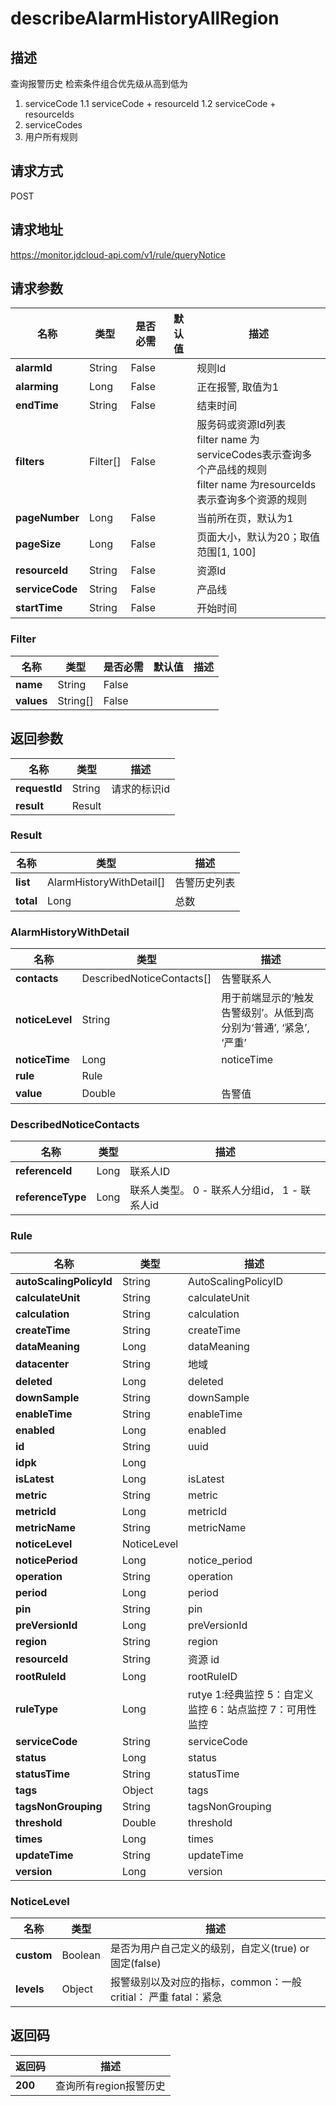 # describeAlarmHistoryAllRegion


## 描述
查询报警历史
检索条件组合优先级从高到低为
1. serviceCode
1.1 serviceCode + resourceId
1.2 serviceCode + resourceIds
2. serviceCodes
3. 用户所有规则

## 请求方式
POST

## 请求地址
https://monitor.jdcloud-api.com/v1/rule/queryNotice


## 请求参数
|名称|类型|是否必需|默认值|描述|
|---|---|---|---|---|
|**alarmId**|String|False| |规则Id|
|**alarming**|Long|False| |正在报警, 取值为1|
|**endTime**|String|False| |结束时间|
|**filters**|Filter[]|False| |服务码或资源Id列表<br>filter name 为serviceCodes表示查询多个产品线的规则<br>filter name 为resourceIds表示查询多个资源的规则|
|**pageNumber**|Long|False| |当前所在页，默认为1|
|**pageSize**|Long|False| |页面大小，默认为20；取值范围[1, 100]|
|**resourceId**|String|False| |资源Id|
|**serviceCode**|String|False| |产品线|
|**startTime**|String|False| |开始时间|

### Filter
|名称|类型|是否必需|默认值|描述|
|---|---|---|---|---|
|**name**|String|False| | |
|**values**|String[]|False| | |

## 返回参数
|名称|类型|描述|
|---|---|---|
|**requestId**|String|请求的标识id|
|**result**|Result| |

### Result
|名称|类型|描述|
|---|---|---|
|**list**|AlarmHistoryWithDetail[]|告警历史列表|
|**total**|Long|总数|
### AlarmHistoryWithDetail
|名称|类型|描述|
|---|---|---|
|**contacts**|DescribedNoticeContacts[]|告警联系人|
|**noticeLevel**|String|用于前端显示的‘触发告警级别’。从低到高分别为‘普通’, ‘紧急’, ‘严重’|
|**noticeTime**|Long|noticeTime|
|**rule**|Rule| |
|**value**|Double|告警值|
### DescribedNoticeContacts
|名称|类型|描述|
|---|---|---|
|**referenceId**|Long|联系人ID|
|**referenceType**|Long|联系人类型。 0 - 联系人分组id， 1 - 联系人id|
### Rule
|名称|类型|描述|
|---|---|---|
|**autoScalingPolicyId**|String|AutoScalingPolicyID|
|**calculateUnit**|String|calculateUnit|
|**calculation**|String|calculation|
|**createTime**|String|createTime|
|**dataMeaning**|Long|dataMeaning|
|**datacenter**|String|地域|
|**deleted**|Long|deleted|
|**downSample**|String|downSample|
|**enableTime**|String|enableTime|
|**enabled**|Long|enabled|
|**id**|String|uuid|
|**idpk**|Long| |
|**isLatest**|Long|isLatest|
|**metric**|String|metric|
|**metricId**|Long|metricId|
|**metricName**|String|metricName|
|**noticeLevel**|NoticeLevel| |
|**noticePeriod**|Long|notice_period|
|**operation**|String|operation|
|**period**|Long|period|
|**pin**|String|pin|
|**preVersionId**|Long|preVersionId|
|**region**|String|region|
|**resourceId**|String|资源 id|
|**rootRuleId**|Long|rootRuleID|
|**ruleType**|Long|rutye 1:经典监控  5：自定义监控   6：站点监控 7：可用性监控|
|**serviceCode**|String|serviceCode|
|**status**|Long|status|
|**statusTime**|String|statusTime|
|**tags**|Object|tags|
|**tagsNonGrouping**|String|tagsNonGrouping|
|**threshold**|Double|threshold|
|**times**|Long|times|
|**updateTime**|String|updateTime|
|**version**|Long|version|
### NoticeLevel
|名称|类型|描述|
|---|---|---|
|**custom**|Boolean|是否为用户自己定义的级别，自定义(true) or 固定(false)|
|**levels**|Object|报警级别以及对应的指标，common：一般 critial： 严重 fatal：紧急|

## 返回码
|返回码|描述|
|---|---|
|**200**|查询所有region报警历史|
